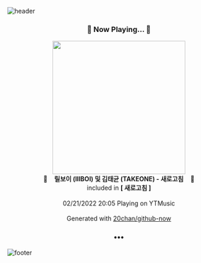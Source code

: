 ![header](https://capsule-render.vercel.app/api?type=wave&height=170&section=header&text=Hi.%20I'm%20SHIFT&fontColor=090707&fontAlignX=45&fontAlignY=65&fontSize=100)

<h3 align="center">🎵 Now Playing... 🎵</h3>
<p align="center">
  <a href="https://music.youtube.com/watch?v=vJ01PGsdPk4">
    <img width="300" src="https://lh3.googleusercontent.com/YTYMkzOO095oM55EXofq-rt41dplr2rC7-d8B6Oe6nr-OSUaz4RQe_Xof0bvz6rMJ8EM19050KINQPHkZw">
  </a>
  <br>
  🎵&nbsp&nbsp&nbsp <b>릴보이 (lIlBOI) 및 김태균 (TAKEONE) - 새로고침</b> &nbsp&nbsp&nbsp🎵
  <br>
  included in <b>[ 새로고침 ]</b>
  
  <br />
  <br />
  02/21/2022 20:05 Playing on YTMusic
  <br />
  <br />
  Generated with <a href="https://github.com/20chan/github-now">20chan/github-now</a>
</p>

<h3 align="center">•••</h3>

![footer](https://capsule-render.vercel.app/api?type=wave&height=150&section=footer)
